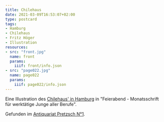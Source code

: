 ```yaml
---
title: Chilehaus
date: 2021-03-09T16:53:07+02:00
type: postcard
tags:
- Hamburg
- Chilehaus
- Fritz Höger
- Illustration
resources:
- src: "front.jpg"
  name: front
  params:
    iiif: front/info.json
- src: "page022.jpg"
  name: page022
  params:
    iiif: page022/info.json
---
```


Eine Illustration des [Chilehaus' in Hamburg](https://de.wikipedia.org/wiki/Chilehaus) in "Feierabend - Monatsschrift für werktätige Junge aller Berufe".

<!--more-->

<div class="source">Gefunden im <a href="https://antiquariat-pretzsch.de/">Antiquariat Pretzsch N°1</a>.</div>
